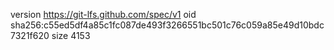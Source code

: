 version https://git-lfs.github.com/spec/v1
oid sha256:c55ed5df4a85c1fc087de493f3266551bc501c76c059a85e49d10bdc7321f620
size 4153
